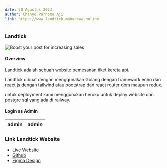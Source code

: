 ```yaml
---
date: 20 Agustus 2023
author: Chahyo Purnomo Aji
link: https://www.landtick.mahadewa.online
---
```


### Landtick

![Boost your post for increasing sales](/images/portfolio/landtick.png)

#### Overview

Landtick adalah sebuah website pemesanan tiket kereta api.

Landtick dibuat dengan menggunakan Golang dengan framework echo dan react js dengan tailwind atau bootstrap dan react router dom maupun redux. 

untuk deployment kami menggunakan heroku untuk deploy website dan postgre sql yang ada di railway.


#### Login as Admin
| admin | admin |
| ------ | ------ |

### Link Landtick Website

 - [Live Website](https://www.landtick.mahadewa.online)
 - [Github](https://github.com/ajizblast/new/portfolio)
 - [Figma Design](https://www.figma.com/file/OF7al8MLyuVWESDEwdE9vT/LandTick?type=design&node-id=1-5781&mode=design&t=185t2RgpuJVYhMgB-0)


